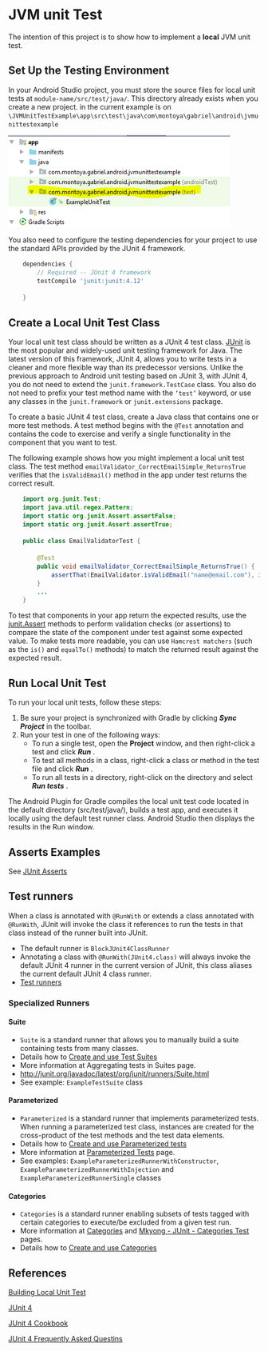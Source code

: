 # JVM unit Test

The intention of this project is to show how to implement a **local** JVM unit test.


## Set Up the Testing Environment

In your Android Studio project, you must store the source files for local unit tests at ```module-name/src/test/java/```. This directory already exists when you create a new project.
in the current example is on ``` \JVMUnitTestExample\app\src\test\java\com\montoya\gabriel\android\jvmunittestexample```

![Screenshot1](images/android_test_folder.png)
   
   
   

You also need to configure the testing dependencies for your project to use the standard APIs provided by the JUnit 4 framework.  

```gradle  
    dependencies {
        // Required -- JUnit 4 framework
        testCompile 'junit:junit:4.12'
   
    }
```


## Create a Local Unit Test Class

Your local unit test class should be written as a JUnit 4 test class. [JUnit](http://junit.org/junit4/) is the most popular and widely-used unit testing framework for Java. The latest version of this framework, JUnit 4, allows you to write tests in a cleaner and more flexible way than its predecessor versions. Unlike the previous approach to Android unit testing based on JUnit 3, with JUnit 4, you do not need to extend the ```junit.framework.TestCase``` class. You also do not need to prefix your test method name with the ```‘test’``` keyword, or use any classes in the ```junit.framework``` or ```junit.extensions``` package.   

To create a basic JUnit 4 test class, create a Java class that contains one or more test methods. A test method begins with the ```@Test``` annotation and contains the code to exercise and verify a single functionality in the component that you want to test.

The following example shows how you might implement a local unit test class. The test method ```emailValidator_CorrectEmailSimple_ReturnsTrue```  verifies that the ```isValidEmail()``` method in the app under test returns the correct result.  

```java
    import org.junit.Test;
    import java.util.regex.Pattern;
    import static org.junit.Assert.assertFalse;
    import static org.junit.Assert.assertTrue;
    
    public class EmailValidatorTest {
    
        @Test
        public void emailValidator_CorrectEmailSimple_ReturnsTrue() {
            assertThat(EmailValidator.isValidEmail("name@email.com"), is(true));
        }
        ...
    }
```  

To test that components in your app return the expected results, use the [junit.Assert](http://junit.org/junit4/javadoc/latest/org/junit/Assert.html) methods to perform validation checks (or assertions) to compare the state of the component under test against some expected value. To make tests more readable, you can use ```Hamcrest matchers``` (such as the ```is()``` and ```equalTo()``` methods) to match the returned result against the expected result.

## Run Local Unit Test

To run your local unit tests, follow these steps:

1. Be sure your project is synchronized with Gradle by clicking ***Sync Project***  in the toolbar.
2. Run your test in one of the following ways:
    * To run a single test, open the **Project** window, and then right-click a test and click ***Run*** .
    * To test all methods in a class, right-click a class or method in the test file and click ***Run*** .
    * To run all tests in a directory, right-click on the directory and select ***Run tests*** .

The Android Plugin for Gradle compiles the local unit test code located in the default directory (src/test/java/), builds a test app, and executes it locally using the default test runner class. Android Studio then displays the results in the Run window.


## Asserts Examples

See [JUnit Asserts](documentation/JUnit_asserts.md)


## Test runners

When a class is annotated with ```@RunWith``` or extends a class annotated with ```@RunWith```, JUnit will invoke the class it references to run the tests in that class instead of the runner built into JUnit.


* The default runner is ```BlockJUnit4ClassRunner```
* Annotating a class with ```@RunWith(JUnit4.class)``` will always invoke the default JUnit 4 runner in the current version of JUnit, this class aliases the current default JUnit 4 class runner.
* [Test runners](https://github.com/junit-team/junit4/wiki/Test-runners)


### Specialized Runners

#### Suite

* ```Suite``` is a standard runner that allows you to manually build a suite containing tests from many classes.
* Details how to [Create and use Test Suites](documentation/test_suite.md)
* More information at Aggregating tests in Suites page.
* http://junit.org/javadoc/latest/org/junit/runners/Suite.html
* See example: ```ExampleTestSuite``` class

#### Parameterized

* ```Parameterized``` is a standard runner that implements parameterized tests. When running a parameterized test class, instances are created for the cross-product of the test methods and the test data elements.
* Details how to [Create and use Parameterized tests](documentation/parameters_runner.md)
* More information at [Parameterized Tests](https://github.com/junit-team/junit4/wiki/Parameterized-tests) page.
* See examples: ```ExampleParameterizedRunnerWithConstructor```, ```ExampleParameterizedRunnerWithInjection``` and ```ExampleParameterizedRunnerSingle``` classes

#### Categories

* ```Categories``` is a standard runner enabling subsets of tests tagged with certain categories to execute/be excluded from a given test run.
* More information at [Categories](https://github.com/junit-team/junit4/wiki/Categories) and [Mkyong - JUnit - Categories Test](https://www.mkyong.com/unittest/junit-categories-test/) pages.
* Details how to [Create and use Categories]()

## References
[Building Local Unit Test](https://developer.android.com/training/testing/unit-testing/local-unit-tests.html)

[JUnit 4](http://junit.org/junit4/)

[JUnit 4 Cookbook](http://junit.org/junit4/cookbook.html)

[JUnit 4 Frequently Asked Questins](http://junit.org/junit4/faq.html)


